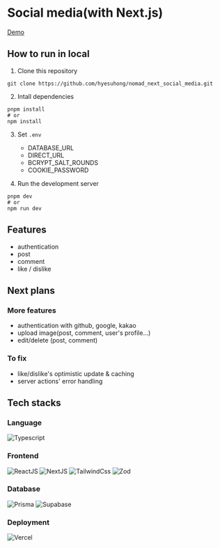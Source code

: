 # Social media(with Next.js)

[Demo](https://nomad-next-social-media.vercel.app/)

## How to run in local

1. Clone this repository

```shell
git clone https://github.com/hyesuhong/nomad_next_social_media.git
```

2. Intall dependencies

```shell
pnpm install
# or
npm install
```

3. Set `.env`

   - DATABASE_URL
   - DIRECT_URL
   - BCRYPT_SALT_ROUNDS
   - COOKIE_PASSWORD

4. Run the development server

```shell
pnpm dev
# or
npm run dev
```

<!-- ## User flow -->

<!-- image -->

## Features

- authentication
- post
- comment
- like / dislike

## Next plans

### More features

- authentication with github, google, kakao
- upload image(post, comment, user's profile...)
- edit/delete (post, comment)

### To fix

- like/dislike's optimistic update & caching
- server actions' error handling

## Tech stacks

### Language
![Typescript](https://img.shields.io/badge/Typescript-000000?style=flat-square&logo=Typescript&logoColor=3178C6)

### Frontend
![ReactJS](https://img.shields.io/badge/React.js-000000?style=flat-square&logo=React&logoColor=61DAFB)
![NextJS](https://img.shields.io/badge/Next.js-000000?style=flat-square&logo=Nextdotjs&logoColor=white)
![TailwindCss](https://img.shields.io/badge/TailwindCss-000000?style=flat-square&logo=tailwindcss&logoColor=06B6D4)
![Zod](https://img.shields.io/badge/Zod-000000?style=flat-square&logo=zod&logoColor=3E67B1)

### Database
![Prisma](https://img.shields.io/badge/Prisma-000000?style=flat-square&logo=prisma&logoColor=white)
![Supabase](https://img.shields.io/badge/Supabase-000000?style=flat-square&logo=supabase&logoColor=3FCF8E)

### Deployment
![Vercel](https://img.shields.io/badge/Vercel-000000?style=flat-square&logo=vercel&logoColor=white)
